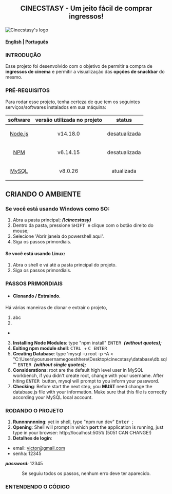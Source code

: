 ## <p align="center"> CINECSTASY - Um jeito fácil de comprar ingressos! </p>
![Cinecstasy's logo](https://raw.githubusercontent.com/victorinknov/dump-files/80ce369f1cefbaec8e720349c564384129a31153/cinecstasy-logo.svg)

#### [English](https://github.com/victorinknov/cinecstasy/README.en-us.md) | [Português](https://github.com/victorinknov/cinecstasy/README.pt-br.md)

### INTRODUÇÃO 
Esse projeto foi desenvolvido com o objetivo de permitir a compra de **ingressos de cinema** e permitir a visualização das **opções de snackbar** do mesmo.

### PRÉ-REQUISITOS
Para rodar esse projeto, tenha certeza de que tem os seguintes serviços/softwares instalados em sua máquina:

| software | versão utilizada no projeto | status |
| --- | --- | --- |
| <p align="center">[Node.js](https://nodejs.org/en/download/)</p> | <p align="center">v14.18.0</p> | <p align="center">desatualizada</p> |
| <p align="center">[NPM](https://www.npmjs.com/package/download)</p> | <p align="center">v6.14.15</p> | <p align="center">desatualizada</p> |
| <p align="center">[MySQL](https://dev.mysql.com/downloads/installer/)</p> | <p align="center">v8.0.26</p> | <p align="center">atualizada</p> |

## CRIANDO O AMBIENTE
### Se você está usando Windows como SO:
1. Abra a pasta principal; ***(\cinecstasy\)***
2. Dentro da pasta, pressione <kbd> SHIFT </kbd> e clique com o botão direito do mouse;
3. Selecione 'Abrir janela do powershell aqui'.
4. Siga os passos primordiais.

#### Se você está usando Linux:
1. Abra o shell e vá até a pasta principal do projeto.
2. Siga os passos primordiais.

### PASSOS PRIMORDIAIS
* #### Clonando / Extraindo.
Há várias maneiras de clonar e extrair o projeto, 
1. abc
2. 
* 
3. **Installing Node Modules**: type "npm install" <kbd> ENTER </kbd> ***(without quotes);***
4. **Exiting npm module shell**: <kbd> CTRL </kbd> + <kbd> C </kbd> <kbd> ENTER </kbd>
5. **Creating Database**: type 'mysql -u root -p -A < "C:\Users\yourusernamegoeshhere\Desktop\cinecstasy\database\db.sql"' <kbd> ENTER </kbd> ***(without single quotes);***
6. **Considerations**: root are the default high level user in MySQL workbench, if you didn't create root, change with your username. After hiting <kbd> ENTER </kbd> button, mysql will prompt to you inform your password.  
7. **Checking**: Before start the next step, you **MUST** need change the database.js file with your information. Make sure that this file is correctly according your MySQL local account. 

### RODANDO O PROJETO
1. **Runnnnnnning**: yet in shell, type "npm run dev" <kbd> Enter </kbd>;
2. **Opening**: Shell will prompt in which **port** the application is running, just type in your browser: http://localhost:5051/ (5051 CAN CHANGE!)
3. **Detalhes de login**: 
- email: victor@gmail.com
- senha: 12345

***password:*** 12345 
 <p align=center>Se seguiu todos os passos, nenhum erro deve ter aparecido.</p>
 
### ENTENDENDO O CÓDIGO
